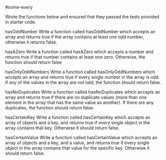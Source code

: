 #some-every

Wrote the functions below and ensured that they passed the tests provided in starter code. 

hasOddNumber
Write a function called hasOddNumber which accepts an array and returns true if the array contains at least one odd number, otherwise it returns false.

hasAZero
Write a function called hasAZero which accepts a number and returns true if that number contains at least one zero. Otherwise, the function should return false

hasOnlyOddNumbers
Write a function called hasOnlyOddNumbers which accepts an array and returns true if every single number in the array is odd. If any of the values in the array are not odd, the function should return false.

hasNoDuplicates
Write a function called hasNoDuplicates which accepts an array and returns true if there are no duplicate values (more than one element in the array that has the same value as another). If there are any duplicates, the function should return false.

hasCertainKey
Write a function called hasCertainKey which accepts an array of objects and a key, and returns true if every single object in the array contains that key. Otherwise it should return false.

hasCertainValue
Write a function called hasCertainValue which accepts an array of objects and a key, and a value, and returns true if every single object in the array contains that value for the specific key. Otherwise it should return false.